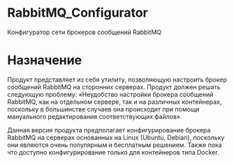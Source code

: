 # RabbitMQ_Configurator

Конфигуратор сети брокеров сообщений RabbitMQ

# Назначение 
Продукт представляет из себя утилиту, позволяющую настроить брокер сообщений RabbitMQ на сторонних серверах.
Продукт должен решать следующую проблему: «Неудобство настройки брокера сообщений RabbitMQ, как на отдельном сервере,
так и на различных контейнерах, поскольку в большинстве случаев она происходит при помощи мануального редактирования соответствующих файлов».

Данная версия продукта предполагает конфигурирование брокера RabbitMQ на серверах основанных на Linux (Ubuntu, Debian),
поскольку они являются очень популярным и бесплатным решением. Также пока что доступно конфигурирование только для контейнеров типа Docker.





